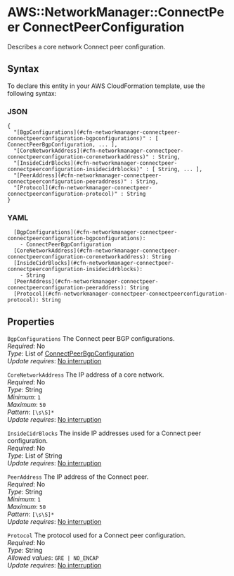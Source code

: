 # AWS::NetworkManager::ConnectPeer ConnectPeerConfiguration<a name="aws-properties-networkmanager-connectpeer-connectpeerconfiguration"></a>

Describes a core network Connect peer configuration\.

## Syntax<a name="aws-properties-networkmanager-connectpeer-connectpeerconfiguration-syntax"></a>

To declare this entity in your AWS CloudFormation template, use the following syntax:

### JSON<a name="aws-properties-networkmanager-connectpeer-connectpeerconfiguration-syntax.json"></a>

```
{
  "[BgpConfigurations](#cfn-networkmanager-connectpeer-connectpeerconfiguration-bgpconfigurations)" : [ ConnectPeerBgpConfiguration, ... ],
  "[CoreNetworkAddress](#cfn-networkmanager-connectpeer-connectpeerconfiguration-corenetworkaddress)" : String,
  "[InsideCidrBlocks](#cfn-networkmanager-connectpeer-connectpeerconfiguration-insidecidrblocks)" : [ String, ... ],
  "[PeerAddress](#cfn-networkmanager-connectpeer-connectpeerconfiguration-peeraddress)" : String,
  "[Protocol](#cfn-networkmanager-connectpeer-connectpeerconfiguration-protocol)" : String
}
```

### YAML<a name="aws-properties-networkmanager-connectpeer-connectpeerconfiguration-syntax.yaml"></a>

```
  [BgpConfigurations](#cfn-networkmanager-connectpeer-connectpeerconfiguration-bgpconfigurations): 
    - ConnectPeerBgpConfiguration
  [CoreNetworkAddress](#cfn-networkmanager-connectpeer-connectpeerconfiguration-corenetworkaddress): String
  [InsideCidrBlocks](#cfn-networkmanager-connectpeer-connectpeerconfiguration-insidecidrblocks): 
    - String
  [PeerAddress](#cfn-networkmanager-connectpeer-connectpeerconfiguration-peeraddress): String
  [Protocol](#cfn-networkmanager-connectpeer-connectpeerconfiguration-protocol): String
```

## Properties<a name="aws-properties-networkmanager-connectpeer-connectpeerconfiguration-properties"></a>

`BgpConfigurations`  <a name="cfn-networkmanager-connectpeer-connectpeerconfiguration-bgpconfigurations"></a>
The Connect peer BGP configurations\.  
*Required*: No  
*Type*: List of [ConnectPeerBgpConfiguration](aws-properties-networkmanager-connectpeer-connectpeerbgpconfiguration.md)  
*Update requires*: [No interruption](https://docs.aws.amazon.com/AWSCloudFormation/latest/UserGuide/using-cfn-updating-stacks-update-behaviors.html#update-no-interrupt)

`CoreNetworkAddress`  <a name="cfn-networkmanager-connectpeer-connectpeerconfiguration-corenetworkaddress"></a>
The IP address of a core network\.  
*Required*: No  
*Type*: String  
*Minimum*: `1`  
*Maximum*: `50`  
*Pattern*: `[\s\S]*`  
*Update requires*: [No interruption](https://docs.aws.amazon.com/AWSCloudFormation/latest/UserGuide/using-cfn-updating-stacks-update-behaviors.html#update-no-interrupt)

`InsideCidrBlocks`  <a name="cfn-networkmanager-connectpeer-connectpeerconfiguration-insidecidrblocks"></a>
The inside IP addresses used for a Connect peer configuration\.  
*Required*: No  
*Type*: List of String  
*Update requires*: [No interruption](https://docs.aws.amazon.com/AWSCloudFormation/latest/UserGuide/using-cfn-updating-stacks-update-behaviors.html#update-no-interrupt)

`PeerAddress`  <a name="cfn-networkmanager-connectpeer-connectpeerconfiguration-peeraddress"></a>
The IP address of the Connect peer\.  
*Required*: No  
*Type*: String  
*Minimum*: `1`  
*Maximum*: `50`  
*Pattern*: `[\s\S]*`  
*Update requires*: [No interruption](https://docs.aws.amazon.com/AWSCloudFormation/latest/UserGuide/using-cfn-updating-stacks-update-behaviors.html#update-no-interrupt)

`Protocol`  <a name="cfn-networkmanager-connectpeer-connectpeerconfiguration-protocol"></a>
The protocol used for a Connect peer configuration\.  
*Required*: No  
*Type*: String  
*Allowed values*: `GRE | NO_ENCAP`  
*Update requires*: [No interruption](https://docs.aws.amazon.com/AWSCloudFormation/latest/UserGuide/using-cfn-updating-stacks-update-behaviors.html#update-no-interrupt)